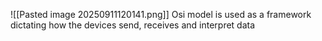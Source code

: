 ![[Pasted image 20250911120141.png]]
Osi model is used as a framework dictating how the devices send, receives and interpret data